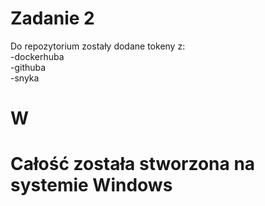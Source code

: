 # Zadanie 2

Do repozytorium zostały dodane tokeny z:<br>
-dockerhuba<br>
-githuba<br>
-snyka<br>
# W 
# Całość została stworzona na systemie Windows
